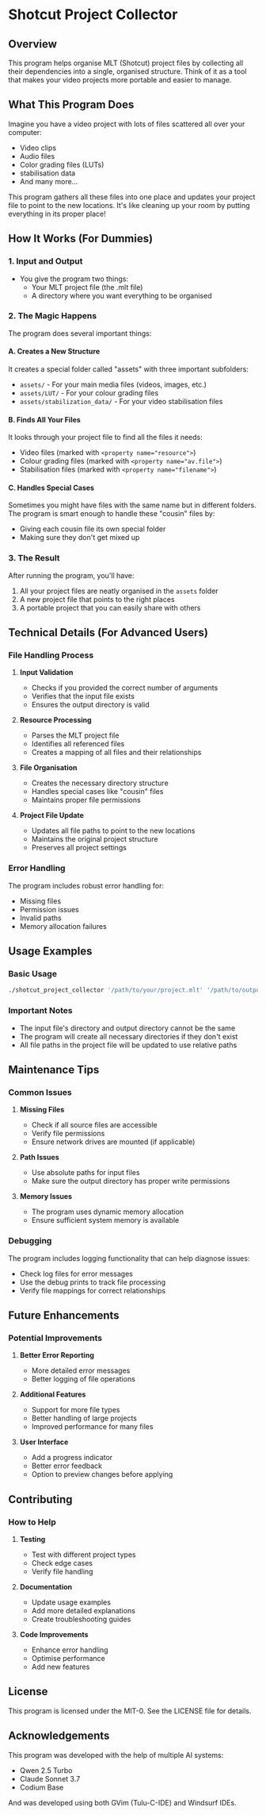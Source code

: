 # Shotcut Project Collector

## Overview

This program helps organise MLT (Shotcut) project files by collecting all their dependencies into a single, organised structure. Think of it as a tool that makes your video projects more portable and easier to manage.

## What This Program Does

Imagine you have a video project with lots of files scattered all over your computer:

- Video clips
- Audio files
- Color grading files (LUTs)
- stabilisation data
- And many more...

This program gathers all these files into one place and updates your project file to point to the new locations. It's like cleaning up your room by putting everything in its proper place!

## How It Works (For Dummies)

### 1. Input and Output

- You give the program two things:
  - Your MLT project file (the .mlt file)
  - A directory where you want everything to be organised

### 2. The Magic Happens

The program does several important things:

#### A. Creates a New Structure

It creates a special folder called "assets" with three important subfolders:

- `assets/` - For your main media files (videos, images, etc.)
- `assets/LUT/` - For your colour grading files
- `assets/stabilization_data/` - For your video stabilisation files

#### B. Finds All Your Files

It looks through your project file to find all the files it needs:

- Video files (marked with `<property name="resource">`)
- Colour grading files (marked with `<property name="av.file">`)
- Stabilisation files (marked with `<property name="filename">`)

#### C. Handles Special Cases

Sometimes you might have files with the same name but in different folders. The program is smart enough to handle these "cousin" files by:

- Giving each cousin file its own special folder
- Making sure they don't get mixed up

### 3. The Result

After running the program, you'll have:

1. All your project files are neatly organised in the `assets` folder
2. A new project file that points to the right places
3. A portable project that you can easily share with others

## Technical Details (For Advanced Users)

### File Handling Process

1. **Input Validation**
   
   - Checks if you provided the correct number of arguments
   - Verifies that the input file exists
   - Ensures the output directory is valid

2. **Resource Processing**
   
   - Parses the MLT project file
   - Identifies all referenced files
   - Creates a mapping of all files and their relationships

3. **File Organisation**
   
   - Creates the necessary directory structure
   - Handles special cases like "cousin" files
   - Maintains proper file permissions

4. **Project File Update**
   
   - Updates all file paths to point to the new locations
   - Maintains the original project structure
   - Preserves all project settings

### Error Handling

The program includes robust error handling for:

- Missing files
- Permission issues
- Invalid paths
- Memory allocation failures

## Usage Examples

### Basic Usage

```bash
./shotcut_project_collector '/path/to/your/project.mlt' '/path/to/output/directory'
```

### Important Notes

- The input file's directory and output directory cannot be the same
- The program will create all necessary directories if they don't exist
- All file paths in the project file will be updated to use relative paths

## Maintenance Tips

### Common Issues

1. **Missing Files**
   
   - Check if all source files are accessible
   - Verify file permissions
   - Ensure network drives are mounted (if applicable)

2. **Path Issues**
   
   - Use absolute paths for input files
   - Make sure the output directory has proper write permissions

3. **Memory Issues**
   
   - The program uses dynamic memory allocation
   - Ensure sufficient system memory is available

### Debugging

The program includes logging functionality that can help diagnose issues:

- Check log files for error messages
- Use the debug prints to track file processing
- Verify file mappings for correct relationships

## Future Enhancements

### Potential Improvements

1. **Better Error Reporting**
   
   - More detailed error messages
   - Better logging of file operations

2. **Additional Features**
   
   - Support for more file types
   - Better handling of large projects
   - Improved performance for many files

3. **User Interface**
   
   - Add a progress indicator
   - Better error feedback
   - Option to preview changes before applying

## Contributing

### How to Help

1. **Testing**
   
   - Test with different project types
   - Check edge cases
   - Verify file handling

2. **Documentation**
   
   - Update usage examples
   - Add more detailed explanations
   - Create troubleshooting guides

3. **Code Improvements**
   
   - Enhance error handling
   - Optimise performance
   - Add new features

## License

This program is licensed under the MIT-0. See the LICENSE file for details.

## Acknowledgements

This program was developed with the help of multiple AI systems:

- Qwen 2.5 Turbo
- Claude Sonnet 3.7
- Codium Base

And was developed using both GVim (Tulu-C-IDE) and Windsurf IDEs.
